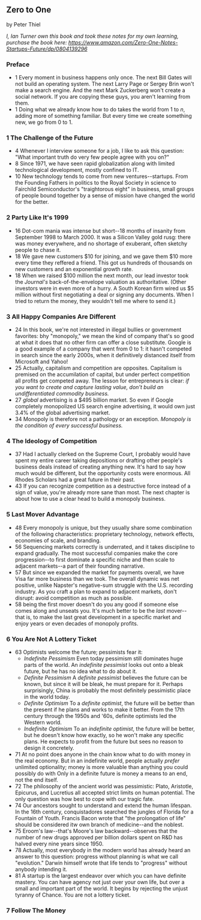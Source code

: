 ## Zero to One

by Peter Thiel

*I, Ian Turner own this book and took these notes for my own learning, purchase
the book here: https://www.amazon.com/Zero-One-Notes-Startups-Future/dp/0804139296*

### Preface
* 1 Every moment in business happens only once. The next Bill Gates will not
    build an operating system. The next Larry Page or Sergey Brin won't make a
    search engine. And the next Mark Zuckerberg won't create a social network.
    If you are copying these guys, you aren't learning from them.
* 1 Doing what we already know how to do takes the world from 1 to *n*, adding
    more of something familiar. But every time we create something new, we go
    from 0 to 1.

### 1 The Challenge of the Future
* 4 Whenever I interview someone for a job, I like to ask this question: "What
    important truth do very few people agree with you on?"
* 8 Since 1971, we have seen rapid globalization along with limited
    technological development, mostly confined to IT.
* 10 New technology tends to come from new ventures--startups. From the Founding
    Fathers in politics to the Royal Society in science to Fairchild
    Semiconductor's "traightorous eight" in business, small groups of people
    bound together by a sense of mission have changed the world for the better.

### 2 Party Like It's 1999
* 16 Dot-com mania was intense but short--18 months of insanity from September
    1998 to March 2000. It was a Silicon Valley gold rusg: there was money
    everywhere, and no shortage of exuberant, often sketchy people to chase it.
* 18 We gave new customers $10 for joining, and we gave them $10 more every time
    they reffered a friend. This got us hundreds of thousands on new customers
    and an exponential growth rate.
* 18 When we raised $100 million the next month, our lead investor took the
    *Journal's* back-of-the-envelope valuation as authoritative. (Other
    investors were in even more of a hurry. A South Korean firm wired us $5
    million without first negotiating a deal or signing any documents. When I
    tried to return the money, they wouldn't tell me where to send it.)

### 3 All Happy Companies Are Different
* 24 In this book, we're not interested in illegal bullies or government
    favorites: bhy "monopoly," we mean the kind of company that's so good at
    what it does that no other firm can offer a close substitute. Google is a
    good example of a company that went from 0 to 1: it hasn't competed in
    search since the early 2000s, when it definitively distanced itself from
    Microsoft and Yahoo!
* 25 Actually, capitalism and competition are opposites. Capitalism is premised
    on the accumilation of capital, but under perfect competition all profits
    get competed away. The lesson for entrepreneurs is clear: *if you want to
    create and capture lasting value, don't build an undifferentiated commodity
    business.*
* 27 *global* advertising is a $495 billion market. So even if Google completely
    monopolized US search engine advertising, it would own just 3.4% of the
    global advertising market.
* 34 Monopoly is therefore not a pathology or an exception. *Monopoly is the
    condition of every successful business.*

### 4 The Ideology of Competition
* 37 Had I actually clerked on the Supreme Court, I probably would have spent my
    entire career taking depositions or drafting other people's business deals
    instead of creating anything new. It's hard to say how much would be
    different, but the opportunity costs were enormous. All Rhodes Scholars had
    a great future in their past.
* 43 If you can recognize competition as a destructive force instead of a sign
    of value, you're already more sane than most. The next chapter is about how
    to use a clear head to build a monopoly business.

### 5 Last Mover Advantage
* 48 Every monopoly is unique, but they usually share some combination of the
    following characteristics: proprietary technology, network effects,
    economies of scale, and branding.
* 56 Sequencing markets correctly is underrated, and it takes discipline to
    expand gradually. The most successful companies make the core
    progression--to first dominate a specific niche and then scale to adjacent
    markets--a part of their founding narrative.
* 57 But since we expanded the market for payments overall, we have Visa far
    more business than we took. The overall dynamic was net positive, unlike
    Napster's negative-sum struggle with the U.S. recording industry. As you
    craft a plan to expand to adjacent markets, don't disrupt: avoid competition
    as much as possible.
* 58 being the first mover doesn't do you any good if someone else comes along
    and unseats you. It's much better to be the *last* mover--that is, to make
    the last great development in a specific market and enjoy years or even
    decades of monopoly profits.

### 6 You Are Not A Lottery Ticket
* 63 Optimists welcome the future; pessimists fear it:
    * *Indefinite Pessimism* Even today pessimism still dominates huge parts of the
    world. An *indefinite pessimist* looks out onto a bleak future, but he has
    no idea what to do about it.
    * *Definite Pessimism* A *definite pessimist* believes the future can be known,
    but since it will be bleak, he must prepare for it. Perhaps surprisingly,
    China is probably the most definitely pessimistic place in the world today.
    * *Definite Optimism* To a *definite optimist*, the future will be better than
    the present if he plans and works to make it better. From the 17th century
    through the 1950s and '60s, definite optimists led the Western world.
    * *Indefinite Optimism* To an *indefinite optimist*, the future will be
        better, but he doesn't know how exactly, so he won't make any specific
        plans. He expects to profit from the future but sees no reason to design
        it concretely.
* 71 At no point does anyone in the chain know what to do with money in the real
    economy. But in an indefinite world, people actually *prefer* unlimited
    optionality; money is more valuable than anything you could possibly do with
    Only in a definite future is money a means to an end, not the end
    itself.
* 72 The philosophy of the ancient world was pessimistic: Plato, Aristotle,
    Epicurus, and Lucretius all accepted strict limits on human potential. The
    only question was how best to cope with our tragic fate.
* 74 Our ancestors sought to understand and extend the human lifespan. In the
    16th century, conquistadores searched the jungles of Florida for a Fountain
    of Youth. Francis Bacon wrote that "the prolongation of life" should be
    considered itw own branch of medicine--and the noblest.
* 75 Eroom's law--that's Moore's law backward--observes that the number of new
    drugs approved per billion dollars spent on R&D has halved every nine years
    since 1950.
* 78 Actually, most everybody in the modern world has already heard an answer to
    this question: progress without planning is what we call "evolution." Darwin
    himself wrote that life tends to "progress" without anybody intending it.
* 81 A startup is the largest endeavor over which you can have definite mastery.
    You can have agency not just over your own life, but over a small and
    important part of the world. It begins by rejecting the unjust tyranny of
    Chance. You are not a lottery ticket.

### 7 Follow The Money

